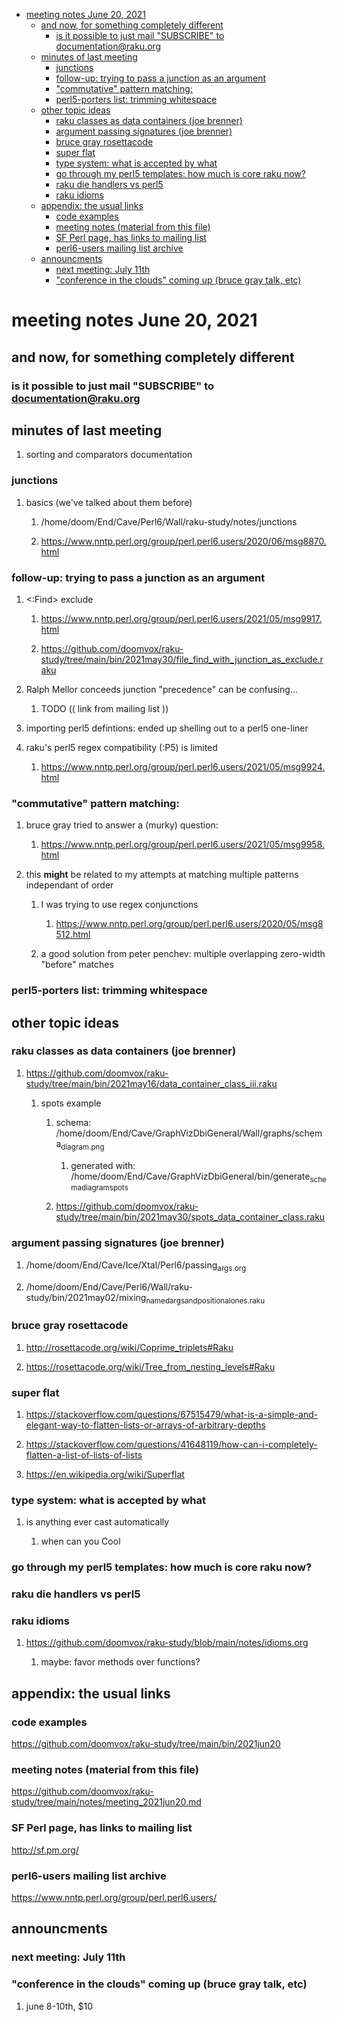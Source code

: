 - [meeting notes June 20, 2021](#org1395b8e)
  - [and now, for something completely different](#org4d5a7cb)
    - [is it possible to just mail "SUBSCRIBE" to documentation@raku.org](#org517a0ab)
  - [minutes of last meeting](#org3f09af2)
    - [junctions](#org178a603)
    - [follow-up: trying to pass a junction as an argument](#org1617501)
    - ["commutative" pattern matching:](#org5c1b573)
    - [perl5-porters list: trimming whitespace](#org799f903)
  - [other topic ideas](#orgceff8f0)
    - [raku classes as data containers (joe brenner)](#org98683bf)
    - [argument passing signatures (joe brenner)](#orgda44e7e)
    - [bruce gray rosettacode](#org48b4d5f)
    - [super flat](#org2ae510d)
    - [type system: what is accepted by what](#orgd0ca9aa)
    - [go through my perl5 templates: how much is core raku now?](#orgbabc7e0)
    - [raku die handlers vs perl5](#orgf809822)
    - [raku idioms](#org9abc21a)
  - [appendix: the usual links](#org8c95e0a)
    - [code examples](#orgc8ff26a)
    - [meeting notes (material from this file)](#orgc609706)
    - [SF Perl page, has links to mailing list](#orge91dd51)
    - [perl6-users mailing list archive](#org94447df)
  - [announcments](#orgc216379)
    - [next meeting: July 11th](#orgd407703)
    - ["conference in the clouds" coming up (bruce gray talk, etc)](#org5b9a202)


<a id="org1395b8e"></a>

# meeting notes June 20, 2021


<a id="org4d5a7cb"></a>

## and now, for something completely different


<a id="org517a0ab"></a>

### is it possible to just mail "SUBSCRIBE" to documentation@raku.org


<a id="org3f09af2"></a>

## minutes of last meeting

1.  sorting and comparators documentation


<a id="org178a603"></a>

### junctions

1.  basics (we've talked about them before)

    1.  /home/doom/End/Cave/Perl6/Wall/raku-study/notes/junctions
    
    2.  <https://www.nntp.perl.org/group/perl.perl6.users/2020/06/msg8870.html>


<a id="org1617501"></a>

### follow-up: trying to pass a junction as an argument

1.  <:Find> exclude

    1.  <https://www.nntp.perl.org/group/perl.perl6.users/2021/05/msg9917.html>
    
    2.  <https://github.com/doomvox/raku-study/tree/main/bin/2021may30/file_find_with_junction_as_exclude.raku>

2.  Ralph Mellor conceeds junction "precedence" can be confusing&#x2026;

    1.  TODO (( link from mailing list ))

3.  importing perl5 defintions: ended up shelling out to a perl5 one-liner

4.  raku's perl5 regex compatibility (:P5) is limited

    1.  <https://www.nntp.perl.org/group/perl.perl6.users/2021/05/msg9924.html>


<a id="org5c1b573"></a>

### "commutative" pattern matching:

1.  bruce gray tried to answer a (murky) question:

    1.  <https://www.nntp.perl.org/group/perl.perl6.users/2021/05/msg9958.html>

2.  this **might** be related to my attempts at matching multiple patterns independant of order

    1.  I was trying to use regex conjunctions
    
        1.  <https://www.nntp.perl.org/group/perl.perl6.users/2020/05/msg8512.html>
    
    2.  a good solution from peter penchev: multiple overlapping zero-width "before" matches


<a id="org799f903"></a>

### perl5-porters list: trimming whitespace


<a id="orgceff8f0"></a>

## other topic ideas


<a id="org98683bf"></a>

### raku classes as data containers (joe brenner)

1.  <https://github.com/doomvox/raku-study/tree/main/bin/2021may16/data_container_class_iii.raku>

    1.  spots example
    
        1.  schema: /home/doom/End/Cave/GraphVizDbiGeneral/Wall/graphs/schema<sub>diagram.png</sub>
        
            1.  generated with: /home/doom/End/Cave/GraphVizDbiGeneral/bin/generate<sub>schema</sub><sub>diagram</sub><sub>spots</sub>
        
        2.  <https://github.com/doomvox/raku-study/tree/main/bin/2021may30/spots_data_container_class.raku>


<a id="orgda44e7e"></a>

### argument passing signatures (joe brenner)

1.  /home/doom/End/Cave/Ice/Xtal/Perl6/passing<sub>args.org</sub>

2.  /home/doom/End/Cave/Perl6/Wall/raku-study/bin/2021may02/mixing<sub>named</sub><sub>args</sub><sub>and</sub><sub>positional</sub><sub>ones.raku</sub>


<a id="org48b4d5f"></a>

### bruce gray rosettacode

1.  <http://rosettacode.org/wiki/Coprime_triplets#Raku>

2.  <https://rosettacode.org/wiki/Tree_from_nesting_levels#Raku>


<a id="org2ae510d"></a>

### super flat

1.  <https://stackoverflow.com/questions/67515479/what-is-a-simple-and-elegant-way-to-flatten-lists-or-arrays-of-arbitrary-depths>

2.  <https://stackoverflow.com/questions/41648119/how-can-i-completely-flatten-a-list-of-lists-of-lists>

3.  <https://en.wikipedia.org/wiki/Superflat>


<a id="orgd0ca9aa"></a>

### type system: what is accepted by what

1.  is anything ever cast automatically

    1.  when can you Cool


<a id="orgbabc7e0"></a>

### go through my perl5 templates: how much is core raku now?


<a id="orgf809822"></a>

### raku die handlers vs perl5


<a id="org9abc21a"></a>

### raku idioms

1.  <https://github.com/doomvox/raku-study/blob/main/notes/idioms.org>

    1.  maybe: favor methods over functions?


<a id="org8c95e0a"></a>

## appendix: the usual links


<a id="orgc8ff26a"></a>

### code examples

<https://github.com/doomvox/raku-study/tree/main/bin/2021jun20>


<a id="orgc609706"></a>

### meeting notes (material from this file)

<https://github.com/doomvox/raku-study/tree/main/notes/meeting_2021jun20.md>


<a id="orge91dd51"></a>

### SF Perl page, has links to mailing list

<http://sf.pm.org/>


<a id="org94447df"></a>

### perl6-users mailing list archive

<https://www.nntp.perl.org/group/perl.perl6.users/>


<a id="orgc216379"></a>

## announcments


<a id="orgd407703"></a>

### next meeting: July 11th


<a id="org5b9a202"></a>

### "conference in the clouds" coming up (bruce gray talk, etc)

1.  june 8-10th, $10
